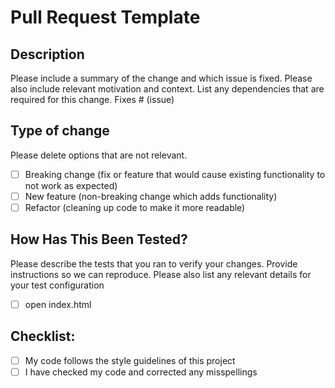 # Pull Request Template
## Description
Please include a summary of the change and which issue is fixed. Please also include relevant motivation and context. List any dependencies that are required for this change.
Fixes # (issue)

## Type of change
Please delete options that are not relevant.
- [ ] Breaking change (fix or feature that would cause existing functionality to not work as expected)
- [ ] New feature (non-breaking change which adds functionality)
- [ ] Refactor (cleaning up code to make it more readable)

## How Has This Been Tested?
Please describe the tests that you ran to verify your changes. Provide instructions so we can reproduce. Please also list any relevant details for your test configuration
- [ ] open index.html

## Checklist:
- [ ] My code follows the style guidelines of this project
- [ ] I have checked my code and corrected any misspellings
